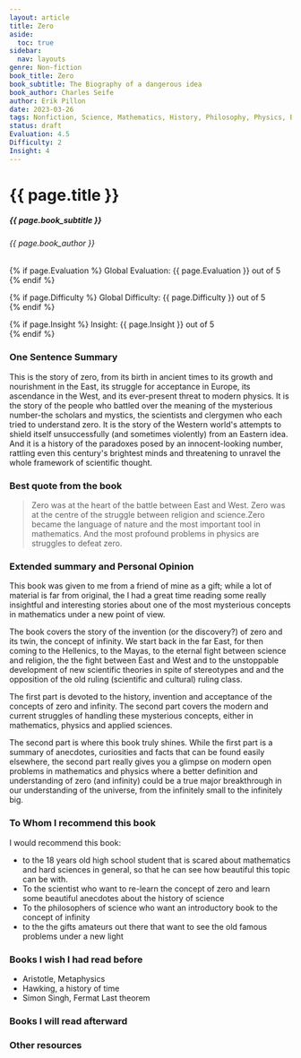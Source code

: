 ```yaml
---
layout: article
title: Zero
aside:
  toc: true
sidebar:
  nav: layouts
genre: Non-fiction
book_title: Zero
book_subtitle: The Biography of a dangerous idea
book_author: Charles Seife
author: Erik Pillon
date: 2023-03-26
tags: Nonfiction, Science, Mathematics, History, Philosophy, Physics, Biography, Microhistory, Popular Science
status: draft
Evaluation: 4.5 
Difficulty: 2 
Insight: 4
---
```


# {{ page.title }}
##### {{ page.book_subtitle }}
###### {{ page.book_author }}

<p>
{% if page.Evaluation %}
    Global Evaluation: {{ page.Evaluation }} out of 5 <br>
{% endif %}

{% if page.Difficulty %}
    Global Difficulty: {{ page.Difficulty }} out of 5 <br>
{% endif %}

{% if page.Insight %}
    Insight: {{ page.Insight }} out of 5 <br>
{% endif %}
</p>

### One Sentence Summary
This is the story of zero, from its birth in ancient times to its growth and nourishment in the East, its struggle for acceptance in Europe, its ascendance in the West, and its ever-present threat to modern physics. It is the story of the people who battled over the meaning of the mysterious number-the scholars and mystics, the scientists and clergymen who each tried to understand zero. It is the story of the Western world's attempts to shield itself unsuccessfully (and sometimes violently) from an Eastern idea. And it is a history of the paradoxes posed by an innocent-looking number, rattling even this century's brightest minds and threatening to unravel the whole framework of scientific thought.

### Best quote from the book
> Zero was at the heart of the battle between East and West. Zero was at the centre of the struggle between religion and science.Zero became the language of nature and the most important tool in mathematics. And the most profound problems in physics are struggles to defeat zero.

### Extended summary and Personal Opinion

This book was given to me from a friend of mine as a gift; while a lot of material is far from original, the I had a great time reading some really insightful and interesting stories about one of the most mysterious concepts in mathematics under a new point of view.

The book covers the story of the invention (or the discovery?) of zero and its twin, the concept of infinity. We start back in the far East, for then coming to the Hellenics, to the Mayas, to the eternal fight between science and religion, the the fight between East and West and to the unstoppable development of new scientific theories in spite of stereotypes and and the opposition of the old ruling (scientific and cultural) ruling class. 

The first part is devoted to the history, invention and acceptance of the concepts of zero and infinity. The second part covers the modern and current struggles of handling these mysterious concepts, either in mathematics, physics and applied sciences. 

The second part is where this book truly shines. While the first part is a summary of anecdotes, curiosities and facts that can be found easily elsewhere, the second part really gives you a glimpse on modern open problems in mathematics and physics where a better definition and understanding of zero (and infinity) could be a true major breakthrough in our understanding of the universe, from the infinitely small to the infinitely big.

### To Whom I recommend this book
I would recommend this book:
- to the 18 years old high school student that is scared about mathematics and hard sciences in general, so that he can see how beautiful this topic can be with.
- To the scientist who want to re-learn the concept of zero and learn some beautiful anecdotes about the history of science
- To the philosophers of science who want an introductory book to the concept of infinity
- to the the gifts amateurs out there that want to see the old famous problems under a new light

### Books I wish I had read before
- Aristotle, Metaphysics
- Hawking, a history of time
- Simon Singh, Fermat Last theorem

### Books I will read afterward

### Other resources






